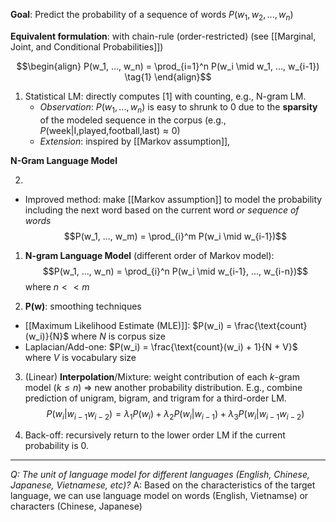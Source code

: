 **Goal**: Predict the probability of a sequence of words $P(w_1, w_2, ..., w_n)$

**Equivalent formulation**: with chain-rule (order-restricted) (see [[Marginal, Joint, and Conditional Probabilities]])
	
$$\begin{align}
P(w_1, ..., w_n) = \prod_{i=1}^n P(w_i \mid w_1, ..., w_{i-1}) \tag{1}
\end{align}$$
	
1. Statistical LM: directly computes [1] with counting, e.g., N-gram LM.
	- *Observation*: $P(w_1, ..., w_n)$ is easy to shrunk to 0 due to the **sparsity** of the modeled sequence in the corpus (e.g., $P(\text{week}|\text{I,played,football,last}) \approx 0$)
	- *Extension*: inspired by [[Markov assumption]], 

**N-Gram Language Model**

2. 


- Improved method: make [[Markov assumption]] to model the probability including the next word based on the current word *or sequence of words*
	$$P(w_1, ..., w_m) = \prod_{i}^m P(w_i \mid w_{i-1})$$

1. **N-gram Language Model** (different order of Markov model):
	$$P(w_1, ..., w_n) = \prod_{i}^n P(w_i \mid w_{i-1}, ..., w_{i-n})$$
	where $n << m$
	
2. **P(w)**: smoothing techniques
- [[Maximum Likelihood Estimate (MLE)]]: $P(w_i) = \frac{\text{count}(w_i)}{N}$ where $N$ is corpus size
- Laplacian/Add-one: $P(w_i) = \frac{\text{count}(w_i) + 1}{N + V}$ where $V$ is vocabulary size

3. (Linear) **Interpolation**/Mixture: weight contribution of each $k$-gram model ($k \leq n$) => new another probability distribution. E.g., combine prediction of unigram, bigram, and trigram for a third-order LM.
	$$P(w_i|w_{i-1} w_{i-2}) = \lambda_1 P(w_i) + \lambda_2 P(w_i|w_{i-1}) + \lambda_3 P(w_i|w_{i-1} w_{i-2})$$

4. Back-off: recursively return to the lower order LM if the current probability is 0.
___
*Q: The unit of language model for different languages (English, Chinese, Japanese, Vietnamese, etc)?*
A: Based on the characteristics of the target language, we can use language model on words (English, Vietnamse) or characters (Chinese, Japanese)